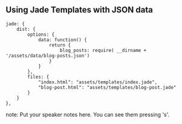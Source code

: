 ##  Using Jade Templates with JSON data

    jade: {
        dist: {
            options: {
                data: function() {
                    return {
                        blog_posts: require( __dirname + '/assets/data/blog-posts.json')
                    }
                }
            },
            files: {
                "index.html": "assets/templates/index.jade",
                "blog-post.html": "assets/templates/blog-post.jade"
            }
        }
    },

note:
    Put your speaker notes here.
    You can see them pressing 's'.
